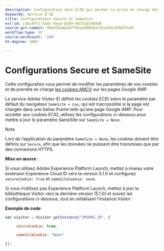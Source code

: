 ```yaml
---
description: Configuration dans ECID qui permet la prise en charge des cookies AMCV sur les pages Google AMP.
keywords: Service d’ID
title: Configurations Secure et SameSite
exl-id: c3bc44fc-5adc-4eae-8169-9d731d148458
source-git-commit: 06e935a4ba4776baa900d3dc91e294c92b873c0f
workflow-type: ht
source-wordcount: '154'
ht-degree: 100%

---
```


# Configurations Secure et SameSite

Cette configuration vous permet de modifier les paramètres de vos cookies et de prendre en charge [les cookies AMCV](../../introduction/cookies.md) sur les pages Google AMP.

Le service Adobe Visitor ID définit les cookies ECID selon le paramètre par défaut du navigateur `SameSite = Lax`, qui est inaccessible si la page est chargée dans une balise iframe telle quʼune page Google AMP. Pour accéder aux cookies ECID, utilisez les configurations ci-dessous pour mettre à jour le paramètre SameSite sur `SameSite = None`.

>[!NOTE]
>
>Lors de lʼapplication du paramètre `SameSite = None`, les cookies doivent être définis sur `Secure`, afin que les données ne puissent être transmises que par des connexions HTTPS.

**Mise en œuvre** :

Si vous utilisez Adobe Experience Platform Launch, mettez à niveau votre extension Experience Cloud ID vers la version 5.1.0 et configurez `secureCookie: true` et `sameSiteCookie: none`.

Si vous nʼutilisez pas Experience Platform Launch, mettez à jour la bibliothèque Visitor vers la dernière version (5.1.0) et suivez les configurations ci-dessous, tout en initialisant lʼinstance Visitor :

**Exemple de code**

```js
var visitor = Visitor.getInstance("IMSORG_ID", {

     secureCookie: true,

     sameSiteCookie: "None"

});
```
